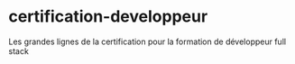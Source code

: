 # certification-developpeur
Les grandes lignes de la certification pour la formation de développeur full stack

